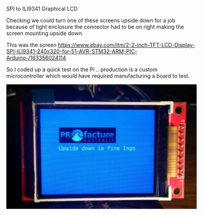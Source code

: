 SPI to ILI9341 Graphical LCD
>
Checking we could turn one of these screens upside down for a job because of tight enclosure the connector had to be on right making the screen mounting upside down.
>
This was the screen
https://www.ebay.com/itm/2-2-inch-TFT-LCD-Display-SPI-ILI9341-240x320-for-51-AVR-STM32-ARM-PIC-Arduino-/163356024114
>
So I coded up a quick test on the Pi .. production is a custom microcontroller which would have required manufacturing a board to test.
>
![](https://github.com/LdB-ECM/Docs_and_Images/blob/master/Images/upside_down.jpg?raw=true)

